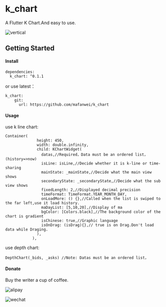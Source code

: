 # k_chart
A Flutter K Chart.And easy to use.

![vertical](https://github.com/mafanwei/k_chart/blob/master/example/images/demo.gif)
## Getting Started
#### Install
```
dependencies:
  k_chart: ^0.1.1
```
or use latest：
```
k_chart:
    git:
      url: https://github.com/mafanwei/k_chart
```
#### Usage

use k line chart:
```
Container(
              height: 450,
              width: double.infinity,
              child: KChartWidget(
                datas,//Required，Data must be an ordered list，(history=>now)
                isLine: isLine,//Decide whether it is k-line or time-sharing
                mainState: _mainState,//Decide what the main view shows
                secondaryState: _secondaryState,//Decide what the sub view shows
                fixedLength: 2,//Displayed decimal precision
                timeFormat: TimeFormat.YEAR_MONTH_DAY,
                onLoadMore: () {},//Called when the list is swiped to the far left,use it load history.
                maDayList: [5,10,20],//Display of ma
                bgColor: [Colors.black],//The background color of the chart is gradient
                isChinese: true,//Graphic language
                isOnDrag: (isDrag){},// true is on Drag.Don't load data while Draging.
              ),
            ),
```

use depth chart:
```
DepthChart(_bids, _asks) //Note: Datas must be an ordered list，
```
#### Donate

Buy the writer a cup of coffee.

![alipay](https://img-blog.csdnimg.cn/20181205161540134.jpg?x-oss-process=image/watermark,type_ZmFuZ3poZW5naGVpdGk,shadow_10,text_aHR0cHM6Ly9ibG9nLmNzZG4ubmV0L3F3ZTI1ODc4,size_16,color_FFFFFF,t_70)

![wechat](https://img-blog.csdnimg.cn/20181205162201519.jpg?x-oss-process=image/watermark,type_ZmFuZ3poZW5naGVpdGk,shadow_10,text_aHR0cHM6Ly9ibG9nLmNzZG4ubmV0L3F3ZTI1ODc4,size_16,color_FFFFFF,t_70)
